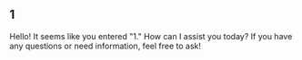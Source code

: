## 1

Hello! It seems like you entered "1." How can I assist you today? If you have any questions or need information, feel free to ask!